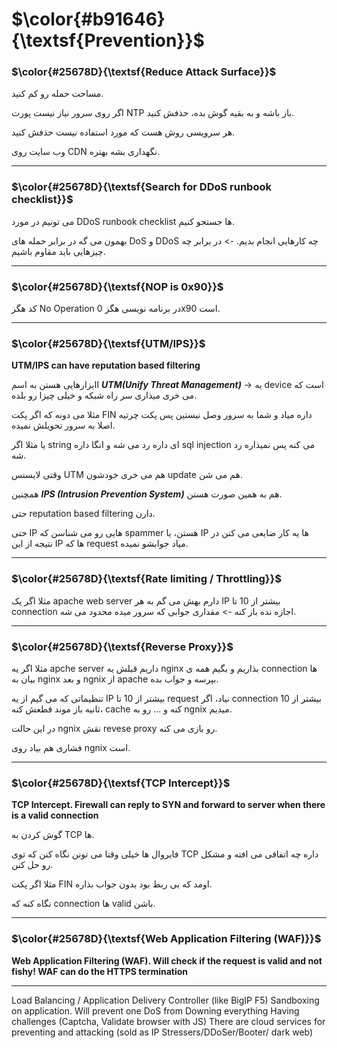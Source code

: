 $\color{#b91646}{\textsf{Prevention}}$
======================================

### $\color{#25678D}{\textsf{Reduce Attack Surface}}$


مساحت حمله رو کم کنید.

اگر روی سرور نیاز نیست پورت NTP باز باشه و به بقیه گوش بده، حذفش کنید.

هر سرویسی روش هست که مورد استفاده نیست حذفش کنید.

وب سایت روی CDN نگهداری بشه بهتره.
__________________
### $\color{#25678D}{\textsf{Search for DDoS runbook checklist}}$


می تونیم در مورد DDoS runbook checklist ها جستجو کنیم.

بهمون می گه در برابر حمله های DoS و DDoS چه کارهایی انجام بدیم. -> در برابر چه چیزهایی باید مقاوم باشیم.


___________
### $\color{#25678D}{\textsf{NOP is 0x90}}$


کد هگز No Operation در برنامه نویسی هگز 0x90 است.

_______________
### $\color{#25678D}{\textsf{UTM/IPS}}$

**UTM/IPS can have reputation based filtering**

اابزارهایی هستن به اسم ***UTM(Unify Threat Management)*** -> یه device است که می خری میذاری سر راه شبکه و خیلی چیزا رو بلده.

مثلا می دونه که اگر پکت FIN داره میاد و شما به سرور وصل نیستین پس پکت چرتیه اصلا به سرور تحویلش نمیده.

یا مثلا اگر string ای داره رد می شه و انگا داره sql injection می کنه پس نمیذاره رد شه.

وقتی لایسنس UTM هم می خری خودشون update هم می شن.

همچنین ***IPS (Intrusion Prevention System)*** هم به همین صورت هستن. 

حتی reputation based filtering دارن. 

حتی IP هایی رو می شناسن که spammer هستن، یا IP ها یه کار ضایعی می کنن در نتیجه از این IP ها که request میاد جوابشو نمیده.


___________________
### $\color{#25678D}{\textsf{Rate limiting / Throttling}}$

مثلا اگر یک apache web server دارم بهش می گم به هر IP بیشتر از 10 تا connection اجازه نده باز کنه -> مقداری جوابی که سرور میده محدود می شه.

____________________
### $\color{#25678D}{\textsf{Reverse Proxy}}$

مثلا اگر یه apche server داریم قبلش یه nginx بذاریم و بگیم همه ی connection ها بیان به nginx و بعد ngnix از apache بپرسه و جواب بده.

تنظیماتی که می گیم از یه IP بیشتر از 10 تا request نیاد، اگر connection بیشتر از 10 ثانیه باز موند قطعش کنه، cache کنه و ... رو به ngnix میدیم.

در این حالت ngnix نقش revese proxy رو بازی می کنه.

فشاری هم بیاد روی ngnix است.

______________________
### $\color{#25678D}{\textsf{TCP Intercept}}$
**TCP Intercept. Firewall can reply to SYN and forward to server when there is a valid connection**

گوش کردن به TCP ها.

فایروال ها خیلی وقتا می تونن نگاه کنن که توی TCP داره چه اتفاقی می افته و مشکل رو حل کنن.

مثلا اگر پکت FIN اومد که بی ربط بود بدون جواب بذاره.

نگاه کنه که connection ها valid باشن.

______________
### $\color{#25678D}{\textsf{Web Application Filtering (WAF)}}$
**Web Application Filtering (WAF). Will check if the request is valid and not fishy! WAF can do the HTTPS termination**



_________________
Load Balancing / Application Delivery Controller (like BigIP F5)
Sandboxing on application. Will prevent one DoS from Downing everything
Having challenges (Captcha, Validate browser with JS)
There are cloud services for preventing and attacking (sold as IP Stressers/DDoSer/Booter/ dark web)



